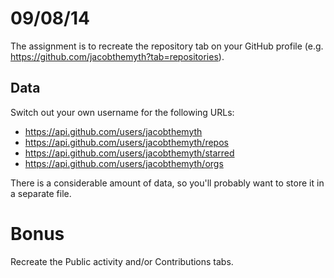 # 09/08/14
The assignment is to recreate the repository tab on your GitHub profile (e.g. https://github.com/jacobthemyth?tab=repositories).

## Data
Switch out your own username for the following URLs:
- https://api.github.com/users/jacobthemyth
- https://api.github.com/users/jacobthemyth/repos
- https://api.github.com/users/jacobthemyth/starred
- https://api.github.com/users/jacobthemyth/orgs

There is a considerable amount of data, so you'll probably want to store it in a separate file.

# Bonus

Recreate the Public activity and/or Contributions tabs.
